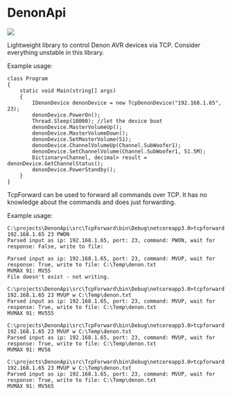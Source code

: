 # DenonApi

![](https://github.com/FrankvdStam/DenonApi/workflows/Build/badge.svg)


Lightweight library to control Denon AVR devices via TCP.
Consider everything unstable in this library.

Example usage:

    class Program
    {
        static void Main(string[] args)
        {
            IDenonDevice denonDevice = new TcpDenonDevice("192.168.1.65", 23);
            denonDevice.PowerOn();
            Thread.Sleep(10000); //let the device boot
            denonDevice.MasterVolumeUp();
            denonDevice.MasterVolumeDown();
            denonDevice.SetMasterVolume(51);
            denonDevice.ChannelVolumeUp(Channel.SubWoofer1);
            denonDevice.SetChannelVolume(Channel.SubWoofer1, 51.5M);
            Dictionary<Channel, decimal> result = denonDevice.GetChannelStatus();
            denonDevice.PowerStandby();
        }
    }


TcpForward can be used to forward all commands over TCP. It has no knowledge about the commands and does just forwarding.

Example usage:

	C:\projects\DenonApi\src\TcpForward\bin\Debug\netcoreapp3.0>tcpforward.exe 192.168.1.65 23 PWON
	Parsed input as ip: 192.168.1.65, port: 23, command: PWON, wait for response: False, write to file:

	Parsed input as ip: 192.168.1.65, port: 23, command: MVUP, wait for response: True, write to file: C:\Temp\denon.txt
	MVMAX 91: MV55
	File doesn't exist - not writing.

	C:\projects\DenonApi\src\TcpForward\bin\Debug\netcoreapp3.0>tcpforward.exe 192.168.1.65 23 MVUP w C:\Temp\denon.txt
	Parsed input as ip: 192.168.1.65, port: 23, command: MVUP, wait for response: True, write to file: C:\Temp\denon.txt
	MVMAX 91: MV555

	C:\projects\DenonApi\src\TcpForward\bin\Debug\netcoreapp3.0>tcpforward.exe 192.168.1.65 23 MVUP w C:\Temp\denon.txt
	Parsed input as ip: 192.168.1.65, port: 23, command: MVUP, wait for response: True, write to file: C:\Temp\denon.txt
	MVMAX 91: MV56

	C:\projects\DenonApi\src\TcpForward\bin\Debug\netcoreapp3.0>tcpforward.exe 192.168.1.65 23 MVUP w C:\Temp\denon.txt
	Parsed input as ip: 192.168.1.65, port: 23, command: MVUP, wait for response: True, write to file: C:\Temp\denon.txt
	MVMAX 91: MV565
